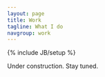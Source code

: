 ```yaml
---
layout: page
title: Work
tagline: What I do
navgroup: work
---
```

{% include JB/setup %}

Under construction. Stay tuned.



